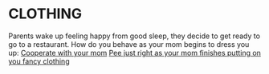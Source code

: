 # CLOTHING
Parents wake up feeling happy from good sleep, they decide to get ready to go to a restaurant. How do you behave as your mom begins to dress you up:
[Cooperate with your mom]()
[Pee just right as your mom finishes putting on you fancy clothing]()

